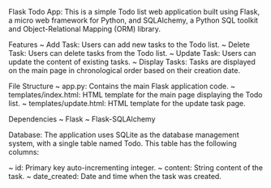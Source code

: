 Flask Todo App: 
This is a simple Todo list web application built using Flask, a micro web framework for Python, and SQLAlchemy, a Python SQL toolkit and Object-Relational Mapping (ORM) library.

Features
~ Add Task: Users can add new tasks to the Todo list.
~ Delete Task: Users can delete tasks from the Todo list.
~ Update Task: Users can update the content of existing tasks.
~ Display Tasks: Tasks are displayed on the main page in chronological order based on their creation date.

File Structure
~ app.py: Contains the main Flask application code.
~ templates/index.html: HTML template for the main page displaying the Todo list.
~ templates/update.html: HTML template for the update task page.

Dependencies
~ Flask
~ Flask-SQLAlchemy

Database: The application uses SQLite as the database management system, with a single table named Todo. This table has the following columns:

~ id: Primary key auto-incrementing integer.
~ content: String content of the task.
~ date_created: Date and time when the task was created.
